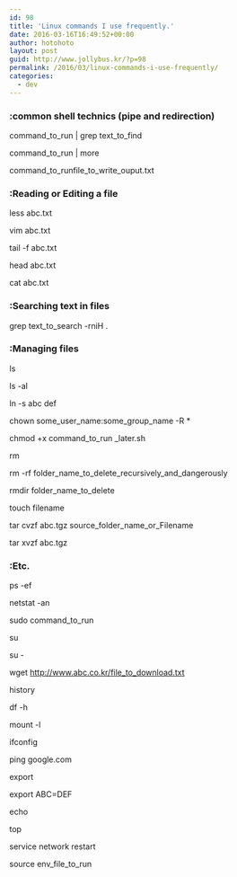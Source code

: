 ```yaml
---
id: 98
title: 'Linux commands I use frequently.'
date: 2016-03-16T16:49:52+00:00
author: hotohoto
layout: post
guid: http://www.jollybus.kr/?p=98
permalink: /2016/03/linux-commands-i-use-frequently/
categories:
  - dev
---
```

### :common shell technics (pipe and redirection)

command_to_run | grep text_to_find

command_to_run | more

command_to_runfile_to_write_ouput.txt

### :Reading or Editing a file

less abc.txt

vim abc.txt

tail -f abc.txt

head abc.txt

cat abc.txt

### :Searching text in files

grep text_to_search -rniH .

### :Managing files

ls

ls -al

ln -s abc def

chown some_user_name:some_group_name -R *

chmod +x command_to_run _later.sh

rm

rm -rf folder_name_to_delete_recursively_and_dangerously

rmdir folder_name_to_delete

touch filename

tar cvzf abc.tgz source_folder_name_or_Filename

tar xvzf abc.tgz

### :Etc.

ps -ef

netstat -an

sudo command_to_run

su

su -

wget http://www.abc.co.kr/file_to_download.txt

history

df -h

mount -l

ifconfig

ping google.com

export

export ABC=DEF

echo

top

service network restart

source env_file_to_run

